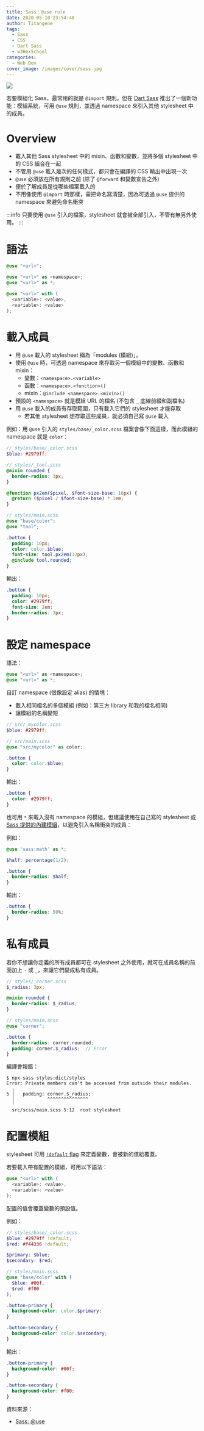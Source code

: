```yaml
---
title: Sass：@use rule
date: 2020-05-10 23:54:48
author: Titangene
tags:
  - Sass
  - CSS
  - Dart Sass
  - w3HexSchool
categories:
  - Web Dev
cover_image: /images/cover/sass.jpg
---
```


![](../images/cover/sass.jpg)

若要模組化 Sass，最常用的就是 `@import` 規則。但在 [Dart Sass](https://titangene.github.io/article/dart-sass.html) 推出了一個新功能：模組系統，可用 `@use` 規則，並透過 namespace 來引入其他 stylesheet 中的成員。

<!-- more -->

# Overview

- 載入其他 Sass stylesheet 中的 mixin、函數和變數，並將多個 stylesheet 中的 CSS 組合在一起
- 不管用 `@use` 載入幾次的任何樣式，都只會在編譯的 CSS 輸出中出現一次
- `@use` 必須放在所有規則之前 (除了 `@forward` 和變數宣告之外)
- 便於了解成員是從哪些檔案載入的
- 不用像使用 `@import` 時那樣，需把命名寫清楚，因為可透過 `@use` 提供的 namespace 來避免命名衝突 


:::info
只要使用 `@use` 引入的檔案，stylesheet 就會被全部引入，不管有無另外使用。
:::

# 語法

```scss
@use "<url>";

@use "<url>" as <namespace>;
@use "<url>" as *;

@use "<url>" with (
  <variable>: <value>,
  <variable>: <value>
);
```

# 載入成員

- 用 `@use` 載入的 stylesheet 稱為「modules (模組)」。
- 使用 `@use` 時，可透過 namespace 來存取另一個模組中的變數、函數和 mixin：
  - 變數：`<namespace>.<variable>`
  - 函數：`<namespace>.<function>()`
  - mixin：`@include <namespace>.<mixin>()`
- 預設的 `<namespace>` 就是模組 URL 的檔名 (不包含 `_` 底線前綴和副檔名)
- 用 `@use` 載入的成員有存取範圍，只有載入它們的 stylesheet 才能存取
  - 若其他 stylesheet 想存取這些成員，就必須自己寫 `@use` 載入

例如：用 `@use` 引入的 `styles/base/_color.scss` 檔案會像下面這樣，而此模組的 namespace 就是 `color`：

```scss
// styles/base/_color.scss
$blue: #2979ff;
```

```scss
// styles/_tool.scss
@mixin rounded {
  border-radius: 3px;
}

@function px2em($pixel, $font-size-base: 16px) {
  @return ($pixel / $font-size-base) * 1em;
}
```

```scss
// styles/main.scss
@use "base/color";
@use "tool";

.button {
  padding: 10px;
  color: color.$blue;
  font-size: tool.px2em(32px);
  @include tool.rounded;
}
```

輸出：

```css
.button {
  padding: 10px;
  color: #2979ff;
  font-size: 2em;
  border-radius: 3px;
}
```

# 設定 namespace

語法：

```scss
@use "<url>" as <namespace>;
@use "<url>" as *;
```

自訂 namespace (很像設定 alias) 的情境：
- 載入相同檔名的多個模組 (例如：第三方 library 和我的檔名相同)
- 讓模組的名稱變短

```scss
// src/_mycolor.scss
$blue: #2979ff;
```

```scss
// src/main.scss
@use "src/mycolor" as color;

.button {
  color: color.$blue;
}
```

輸出：

```css
.button {
  color: #2979ff;
}
```

也可用 `*` 來載入沒有 namespace 的模組，但建議使用在自己寫的 stylesheet 或 [Sass 提供的內建模組](https://sass-lang.com/documentation/modules)，以避免引入名稱衝突的成員：

例如：

```scss
@use 'sass:math' as *;

$half: percentage(1/2);

.button {
  border-radius: $half;
}
```

輸出：

```css
.button {
  border-radius: 50%;
}
```

# 私有成員

若你不想讓你定義的所有成員都可在 stylesheet 之外使用，就可在成員名稱的前面加上 `-` 或 `_`，來讓它們變成私有成員。

```scss
// styles/_corner.scss
$_radius: 3px;

@mixin rounded {
  border-radius: $_radius;
}
```

```scss
// styles/main.scss
@use "corner";

.button {
  border-radius: corner.rounded;
  padding: corner.$_radius;  // Error
}
```

編譯會報錯：

```shell
$ npx sass styles:dict/styles
Error: Private members can't be accessed from outside their modules.
  ╷
5 │   padding: corner.$_radius;
  │            ^^^^^^^^^^^^^^^
  ╵
  src/scss/main.scss 5:12  root stylesheet
```

# 配置模組

stylesheet 可用 [`!default` flag](https://sass-lang.com/documentation/variables#default-values) 來定義變數，會被新的值給覆蓋。

若要載入帶有配置的模組，可用以下語法：

```scss
@use "<url>" with (
  <variable>: <value>,
  <variable>: <value>
);
```

配置的值會覆蓋變數的預設值。

例如：

```scss
// styles/base/_color.scss
$blue: #2979ff !default;
$red: #f44336 !default;

$primary: $blue;
$secondary: $red;
```

```scss
// styles/main.scss
@use "base/color" with (
  $blue: #00f,
  $red: #f00
);

.button-primary {
  background-color: color.$primary;
}

.button-secondary {
  background-color: color.$secondary;
}
```

輸出：

```css
.button-primary {
  background-color: #00f;
}

.button-secondary {
  background-color: #f00;
}
```

資料來源：
- [Sass: @use](https://sass-lang.com/documentation/at-rules/use#configuring-modules)